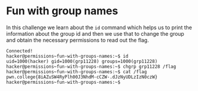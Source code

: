 # Fun with group names
In this challenge we learn about the `id` command which helps us to print the information about the group id and then we use that to change the group and obtain the necessary permissions to read out the flag.
```
Connected!
hacker@permissions~fun-with-groups-names:~$ id
uid=1000(hacker) gid=1000(grp11228) groups=1000(grp11228)
hacker@permissions~fun-with-groups-names:~$ chgrp grp11228 /flag
hacker@permissions~fun-with-groups-names:~$ cat /flag
pwn.college{8iAZuSW4RyPlh00J3NhdM-cCZW-.dJzNyUDLzIzN0czW}
hacker@permissions~fun-with-groups-names:~$
```
